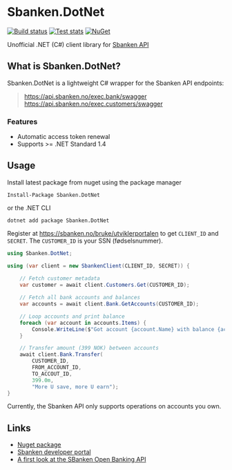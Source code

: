 # Sbanken.DotNet

[![Build status](https://ci.appveyor.com/api/projects/status/drouf5rqk0mgjjv6?svg=true)](https://ci.appveyor.com/project/anderaus/sbanken-dotnet)
[![Test stats](https://img.shields.io/appveyor/tests/anderaus/sbanken-dotnet.svg)](https://ci.appveyor.com/project/anderaus/sbanken-dotnet/build/tests)
[![NuGet](https://img.shields.io/nuget/v/Sbanken.DotNet.svg)](https://www.nuget.org/packages/Sbanken.DotNet/)

Unofficial .NET (C#) client library for [Sbanken API](https://sbanken.no/bruke/utviklerportalen/)

## What is Sbanken.DotNet?

Sbanken.DotNet is a lightweight C# wrapper for the Sbanken API endpoints:

> https://api.sbanken.no/exec.bank/swagger
> https://api.sbanken.no/exec.customers/swagger

### Features
- Automatic access token renewal
- Supports >= .NET Standard 1.4

## Usage

Install latest package from nuget using the package manager

```
Install-Package Sbanken.DotNet
```

or the .NET CLI
```
dotnet add package Sbanken.DotNet
```


Register at https://sbanken.no/bruke/utviklerportalen to get `CLIENT_ID` and `SECRET`. The `CUSTOMER_ID` is your SSN (fødselsnummer).

```cs
using Sbanken.DotNet;

using (var client = new SbankenClient(CLIENT_ID, SECRET)) {
    
    // Fetch customer metadata
    var customer = await client.Customers.Get(CUSTOMER_ID);

    // Fetch all bank accounts and balances
    var accounts = await client.Bank.GetAccounts(CUSTOMER_ID);

    // Loop accounts and print balance
    foreach (var account in accounts.Items) {
        Console.WriteLine($"Got account {account.Name} with balance {account.Balance}");
    }

    // Transfer amount (399 NOK) between accounts
    await client.Bank.Transfer(
        CUSTOMER_ID,
        FROM_ACCOUNT_ID,
        TO_ACCOUT_ID,
        399.0m,
        "More U save, more U earn");
}
```

Currently, the Sbanken API only supports operations on accounts you own.

## Links
- [Nuget package](https://www.nuget.org/packages/Sbanken.DotNet/)
- [Sbanken developer portal](https://sbanken.no/bruke/utviklerportalen/)
- [A first look at the SBanken Open Banking API](http://blog.novanet.no/a-first-look-at-the-sbanken-open-banking-api/)
